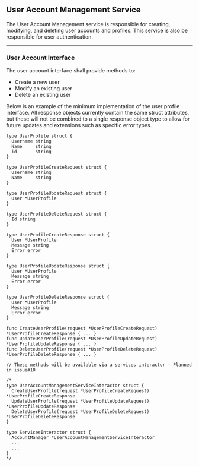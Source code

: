 ## User Account Management Service

The User Account Management service is responsible for creating, modifying, and deleting user accounts and profiles. This service is also be responsible for user authentication.

---

### User Account Interface

The user account interface shall provide methods to:
* Create a new user
* Modify an existing user
* Delete an existing user

Below is an example of the minimum implementation of the user profile interface. All response objects currently contain the same struct attributes, but these will not be combined to a single response object type to allow for future updates and extensions such as specific error types. 

```golang
type UserProfile struct {
  Username string
  Name     string
  id       string
}

type UserProfileCreateRequest struct {
  Username string
  Name     string
}

type UserProfileUpdateRequest struct {
  User *UserProfile
}

type UserProfileDeleteRequest struct {
  Id string
}

type UserProfileCreateResponse struct {
  User *UserProfile
  Message string
  Error error
}

type UserProfileUpdateResponse struct {
  User *UserProfile
  Message string
  Error error
}

type UserProfileDeleteResponse struct {
  User *UserProfile
  Message string
  Error error
}

func CreateUserProfile(request *UserProfileCreateRequest) *UserProfileCreateResponse { ... }
func UpdateUserProfile(request *UserProfileUpdateRequest) *UserProfileUpdateResponse { ... }
func DeleteUserProfile(request *UserProfileDeleteRequest) *UserProfileDeleteResponse { ... }

// These methods will be available via a services interactor - Planned in issue#10

/*
type UserAccountManagementServiceInteractor struct {
  CreateUserProfile(request *UserProfileCreateRequest) *UserProfileCreateResponse
  UpdateUserProfile(request *UserProfileUpdateRequest) *UserProfileUpdateResponse
  DeleteUserProfile(request *UserProfileDeleteRequest) *UserProfileDeleteResponse
}

type ServicesInteractor struct {
  AccountManager *UserAccountManagementServiceInteractor
  ...
  ...
}
*/
```
